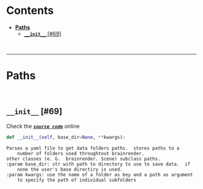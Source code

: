 



Contents
========

* [**Paths**](#paths)
	* [**`__init__`** [#69]](#__init__-69)


&nbsp;

--------
# **Paths**




&nbsp;
## **`__init__`** [#69]
  
Check the [***``source code``***](https://github.com/BrancoLab/BrainRender/tree/brainglobeintegration/blob/master/brainrender/Utils/paths_manager.py#L69) online

```python
def __init__(self, base_dir=None, **kwargs):
```  


```text
Parses a yaml file to get data folders paths.  stores paths to a
    number of folders used throughtout brainrender.
other classes (e. G.  brainrender. Scene) subclass paths.
:param base_dir: str with path to directory to use to save data.  if
    none the user's base directiry is used.
:param kwargs: use the name of a folder as key and a path as argument
    to specify the path of individual subfolders
```